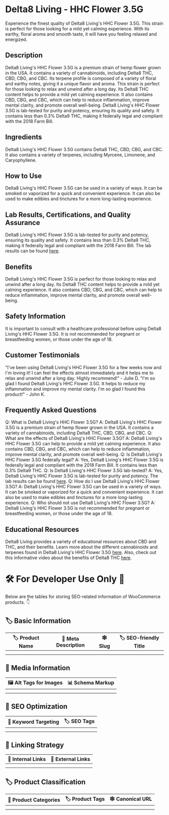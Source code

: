 # Delta8 Living - HHC Flower 3.5G
Experience the finest quality of Delta8 Living's HHC Flower 3.5G. This strain is perfect for those looking for a mild yet calming experience. With its earthy, floral aroma and smooth taste, it will have you feeling relaxed and energized.
## Description
Delta8 Living's HHC Flower 3.5G is a premium strain of hemp flower grown in the USA. It contains a variety of cannabinoids, including Delta8 THC, CBD, CBG, and CBC. Its terpene profile is composed of a variety of floral and earthy notes, giving it a unique flavor and aroma.
This strain is perfect for those looking to relax and unwind after a long day. Its Delta8 THC content helps to provide a mild yet calming experience. It also contains CBD, CBG, and CBC, which can help to reduce inflammation, improve mental clarity, and promote overall well-being.
Delta8 Living's HHC Flower 3.5G is lab-tested for purity and potency, ensuring its quality and safety. It contains less than 0.3% Delta9 THC, making it federally legal and compliant with the 2018 Farm Bill.
## Ingredients
Delta8 Living's HHC Flower 3.5G contains Delta8 THC, CBD, CBG, and CBC. It also contains a variety of terpenes, including Myrcene, Limonene, and Caryophyllene.
## How to Use
Delta8 Living's HHC Flower 3.5G can be used in a variety of ways. It can be smoked or vaporized for a quick and convenient experience. It can also be used to make edibles and tinctures for a more long-lasting experience.
## Lab Results, Certifications, and Quality Assurance
Delta8 Living's HHC Flower 3.5G is lab-tested for purity and potency, ensuring its quality and safety. It contains less than 0.3% Delta9 THC, making it federally legal and compliant with the 2018 Farm Bill. The lab results can be found [here](www.delta8living.com/lab-results).
## Benefits
Delta8 Living's HHC Flower 3.5G is perfect for those looking to relax and unwind after a long day. Its Delta8 THC content helps to provide a mild yet calming experience. It also contains CBD, CBG, and CBC, which can help to reduce inflammation, improve mental clarity, and promote overall well-being.
## Safety Information
It is important to consult with a healthcare professional before using Delta8 Living's HHC Flower 3.5G. It is not recommended for pregnant or breastfeeding women, or those under the age of 18.
## Customer Testimonials
"I've been using Delta8 Living's HHC Flower 3.5G for a few weeks now and I'm loving it! I can feel the effects almost immediately and it helps me to relax and unwind after a long day. Highly recommend!" - Julie D. 
"I'm so glad I found Delta8 Living's HHC Flower 3.5G. It helps to reduce my inflammation and improve my mental clarity. I'm so glad I found this product!" - John K. 
## Frequently Asked Questions
Q: What is Delta8 Living's HHC Flower 3.5G? 
A: Delta8 Living's HHC Flower 3.5G is a premium strain of hemp flower grown in the USA. It contains a variety of cannabinoids, including Delta8 THC, CBD, CBG, and CBC.
Q: What are the effects of Delta8 Living's HHC Flower 3.5G? 
A: Delta8 Living's HHC Flower 3.5G can help to provide a mild yet calming experience. It also contains CBD, CBG, and CBC, which can help to reduce inflammation, improve mental clarity, and promote overall well-being.
Q: Is Delta8 Living's HHC Flower 3.5G federally legal? 
A: Yes, Delta8 Living's HHC Flower 3.5G is federally legal and compliant with the 2018 Farm Bill. It contains less than 0.3% Delta9 THC.
Q: Is Delta8 Living's HHC Flower 3.5G lab-tested? 
A: Yes, Delta8 Living's HHC Flower 3.5G is lab-tested for purity and potency. The lab results can be found [here](www.delta8living.com/lab-results).
Q: How do I use Delta8 Living's HHC Flower 3.5G? 
A: Delta8 Living's HHC Flower 3.5G can be used in a variety of ways. It can be smoked or vaporized for a quick and convenient experience. It can also be used to make edibles and tinctures for a more long-lasting experience.
Q: Who should not use Delta8 Living's HHC Flower 3.5G? 
A: Delta8 Living's HHC Flower 3.5G is not recommended for pregnant or breastfeeding women, or those under the age of 18.
## Educational Resources
Delta8 Living provides a variety of educational resources about CBD and THC, and their benefits. Learn more about the different cannabinoids and terpenes found in Delta8 Living's HHC Flower 3.5G [here](www.delta8living.com/blog/cannabinoids-and-terpenes-explained). Also, check out this informative video about the benefits of Delta8 THC [here](www.delta8living.com/blog/what-is-delta8-thc).
# 🛠️ For Developer Use Only 🔐

Below are the tables for storing SEO-related information of WooCommerce products. 👇

## 🏷️ Basic Information 

| 🏷️ Product Name | 📝 Meta Description | 🕸️ Slug | 🏷️ SEO-friendly Title |
| -------------- | ------------------ | ------ | ---------------------- |
|                |                    |        |                        |
|                |                    |        |                        |

## 📸 Media Information

| 🖼️ Alt Tags for Images | 📊 Schema Markup |
| --------------------- | --------------- |
|                       |                 |
|                       |                 |

## 🔎 SEO Optimization

| 🎯 Keyword Targeting | 🏷️ SEO Tags |
| ------------------- | ---------- |
|                     |            |
|                     |            |

## 🔗 Linking Strategy 

| 🔗 Internal Links | 🔗 External Links |
| ---------------- | ---------------- |
|                  |                  |
|                  |                  |

## 🏷️ Product Classification 

| 📂 Product Categories | 🏷️ Product Tags | 🕸️ Canonical URL |
| ------------------ | ------------ | ------------- |
|                    |              |               |
|                    |              |               |
